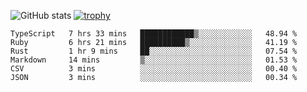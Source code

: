 ![GitHub stats](https://github-readme-stats.vercel.app/api?username=ksk001100&show_icons=true&theme=tokyonight)
[![trophy](https://github-profile-trophy.vercel.app/?username=ksk001100&theme=onedark)](https://github.com/ryo-ma/github-profile-trophy)

<!--START_SECTION:waka-->

```text
TypeScript   7 hrs 33 mins   ████████████▒░░░░░░░░░░░░   48.94 %
Ruby         6 hrs 21 mins   ██████████▒░░░░░░░░░░░░░░   41.19 %
Rust         1 hr 9 mins     ██░░░░░░░░░░░░░░░░░░░░░░░   07.54 %
Markdown     14 mins         ▒░░░░░░░░░░░░░░░░░░░░░░░░   01.53 %
CSV          3 mins          ░░░░░░░░░░░░░░░░░░░░░░░░░   00.40 %
JSON         3 mins          ░░░░░░░░░░░░░░░░░░░░░░░░░   00.34 %
```

<!--END_SECTION:waka-->
